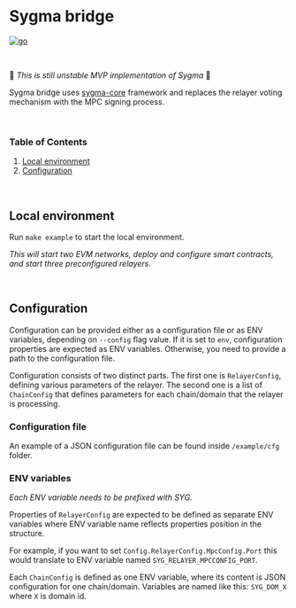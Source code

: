 # Sygma bridge

<a href="https://golang.org">
<img alt="go" src="https://img.shields.io/badge/Go-00ADD8?style=for-the-badge&logo=go&logoColor=white" />
</a>

&nbsp;

:construction: *This is still unstable MVP implementation of Sygma* :construction:

Sygma bridge uses [sygma-core](https://github.com/ChainSafe/sygma-core) framework and replaces the relayer voting mechanism with the MPC signing process.

&nbsp;

### Table of Contents

1. [Local environment](#local-environment)
2. [Configuration](#configuration)

&nbsp;

## Local environment
Run `make example` to start the local environment.

_This will start two EVM networks, deploy and configure smart contracts, and start three preconfigured relayers._

&nbsp;

## Configuration

Configuration can be provided either as a configuration file or as ENV variables, depending on `--config` flag value.
If it is set to `env`, configuration properties are expected as ENV variables. Otherwise, you need to provide a path to the configuration file.

Configuration consists of two distinct parts. The first one is `RelayerConfig`, defining various parameters of the relayer.
The second one is a list of `ChainConfig` that defines parameters for each chain/domain that the relayer is processing.

### Configuration file

An example of a JSON configuration file can be found inside `/example/cfg` folder.

### ENV variables

_Each ENV variable needs to be prefixed with SYG._

Properties of `RelayerConfig` are expected to be defined as separate ENV variables
where ENV variable name reflects properties position in the structure.

For example, if you want to set `Config.RelayerConfig.MpcConfig.Port` this would
translate to ENV variable named `SYG_RELAYER_MPCCONFIG_PORT`.

Each `ChainConfig` is defined as one ENV variable, where its content is JSON configuration for one chain/domain.
Variables are named like this: `SYG_DOM_X` where `X` is domain id.
